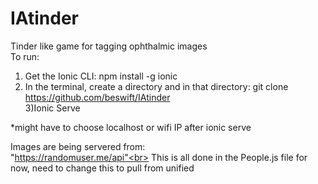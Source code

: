 # IAtinder
Tinder like game for tagging ophthalmic images<br>
To run:<br>
1) Get the Ionic CLI: npm install -g ionic<br>
2) In the terminal, create a directory and in that directory: git clone https://github.com/beswift/IAtinder<br>
3)Ionic Serve<br>

*might have to choose localhost or wifi IP after ionic serve<br>

Images are being servered from:<br> "https://randomuser.me/api"<br>  This is all done in the People.js file for now, need to change this to pull from unified
